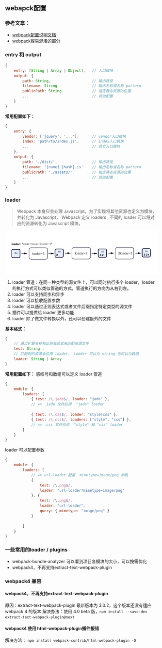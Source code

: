 ## webapck配置

### 参考文章：
- [webpack配置说明文档](https://doc.webpack-china.org/configuration/)
- [webpack容易混淆的部分](https://medium.com/@rajaraodv/webpack-the-confusing-parts-58712f8fcad9)

### entry 和 output
```js
{
    entry: [String | Array | Object],   // 入口模块
    output: {
        path: String,                   // 输出路径
        filename: String                // 输出名称或名称 pattern
        publicPath: String              // 指定静态资源的位置
        ...                             // 其他配置
    }
}
```

**常用配置如下：**
```js
{
    entry: {
        vendor: ['jquery', '...'],      // vendor入口模块
        index: 'path/to/index.js',      // index入口模块
        ...                             // 其它入口模块
    }, 
    output: {
        path: './dist/',                // 输出路径
        filename: '[name].[hash].js'    // 输出名称或名称 pattern
        publicPath: './assets/'         // 指定静态资源的位置
        ...                             // 其他配置
    }
}
```

### loader
> Webpack 本身只会处理 Javascript，为了实现将其他资源也定义为模块，并转化为 Javascript，
> Webpack 定义 loaders , 不同的 loader 可以将对应的资源转化为 Javascript 模块。

![](./assets-for-readme/images/loaders.png)

1. loader 管道：在同一种类型的源文件上，可以同时执行多个 loader，loader 的执行方式可以类似管道的方式，管道执行的方向为从右到左。
2. loader 可以支持同步和异步
3. loader 可以接收配置参数
4. loader 可以通过正则表达式或者文件后缀指定特定类型的源文件
5. 插件可以提供给 loader 更多功能
6. loader 除了做文件转换以外，还可以创建额外的文件

**基本格式：**
```js
{
    // 通过扩展名称和正则表达式来匹配资源文件
    test: String ,          
    // 匹配到的资源会应用 loader， loader 可以为 string 也可以为数组
    loader: String | Array
}
```

**常用配置如下：**
感叹号和数组可以定义 loader 管道
```js
{
    module: {
        loaders: [
            { test: /\.jade$/, loader: "jade" },
            // => .jade 文件应用  "jade" loader  

            { test: /\.css$/, loader: "style!css" },
            { test: /\.css$/, loaders: ["style", "css"] },
            // => .css 文件应用  "style" 和 "css" loader  
        ]
    }
}
```

loader 可以配置参数
```js
{
    module: {
        loaders: [
            // => url-loader 配置  mimetype=image/png 参数
            { 
                test: /\.png$/, 
                loader: "url-loader?mimetype=image/png" 
            }, {
                test: /\.png$/,
                loader: "url-loader",
                query: { mimetype: "image/png" }
            }

        ]
    }
}
```

### 一些常用的loader / plugins

- webpack-bundle-analyzer 可以看到项目各模块的大小，可以按需优化
- webpack4，不再支持extract-text-webpack-plugin

### webpack4 兼容

#### webpack4，不再支持extract-text-webpack-plugin
原因：extract-text-webpack-plugin 最新版本为 3.0.2，这个版本还没有适应 webpack 4 的版本
解决办法：使用 4.0 beta 版，`npm install --save-dev extract-text-webpack-plugin@next`

#### webpack4 使用 html-webpack-plugin插件报错
解决方法：
`npm install webpack-contrib/html-webpack-plugin -D`